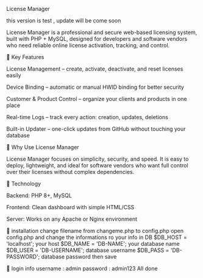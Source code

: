License Manager

this version is test , update will be come soon 

License Manager is a professional and secure web-based licensing system, built with PHP + MySQL, designed for developers and software vendors who need reliable online license activation, tracking, and control.

🌟 Key Features

License Management – create, activate, deactivate, and reset licenses easily

Device Binding – automatic or manual HWID binding for better security

Customer & Product Control – organize your clients and products in one place

Real-time Logs – track every action: creation, updates, deletions

Built-in Updater – one-click updates from GitHub without touching your database


🎯 Why Use License Manager

License Manager focuses on simplicity, security, and speed.
It is easy to deploy, lightweight, and ideal for software vendors who want full control over their licenses without complex dependencies.

🧩 Technology

Backend: PHP 8+, MySQL

Frontend: Clean dashboard with simple HTML/CSS

Server: Works on any Apache or Nginx environment

🎯 installation 
change filename from changeme.php to config.php
open config.php and change the informations ro your info in DB
$DB_HOST = 'localhost';  your host 
$DB_NAME = 'DB-NAME';    your database name
$DB_USER = 'DB-USERNAME';  database username
$DB_PASS = 'DB-PASSWORD'; database password
then save 

🌟 login info
username : admin
password : admin123
All done

